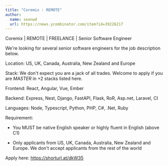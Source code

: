 ```yaml
---
title: "Coremix : REMOTE"
author:
  name: seanwd
  url: https://news.ycombinator.com/item?id=39226217
---
```

Coremix | REMOTE | FREELANCE | Senior Software Engineer

We&#x27;re looking for several senior software engineers for the job description below.

Location: US, UK, Canada, Australia, New Zealand and Europe

Stack: We don&#x27;t expect you are a jack of all trades. Welcome to apply if you are <i>MASTER</i> in +2 stacks listed here.

Frontend: React, Angular, Vue, Ember

Backend: Express, Nest, Django, FastAPI, Flask, RoR, 
Asp.net, Laravel, CI

Languages: Node, Typescript, Python, PHP, C#, .Net, Ruby

Requirement:

* You MUST be native English speaker or highly fluent in English (above C1)

* Only applicants from US, UK, Canada, Australia, New Zealand and Europe. We don&#x27;t accept applicants from the rest of the world

Apply here:
<a href="https:&#x2F;&#x2F;shorturl.at&#x2F;dkW35" rel="nofollow">https:&#x2F;&#x2F;shorturl.at&#x2F;dkW35</a>
